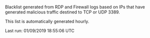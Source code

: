 Blacklist generated from RDP and Firewall logs based on IPs that have generated malicious traffic destined to TCP or UDP 3389.

This list is automatically generated hourly.

Last run: 01/09/2019 18:55:06 UTC
